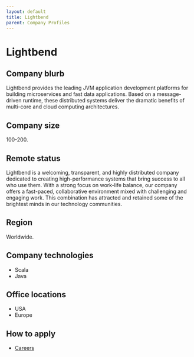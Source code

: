 ```yaml
---
layout: default
title: Lightbend
parent: Company Profiles
---
```


# Lightbend

## Company blurb

Lightbend provides the leading JVM application development platforms for building microservices and fast data applications. Based on a message-driven runtime, these distributed systems deliver the dramatic benefits of multi-core and cloud computing architectures.

## Company size

100-200.

## Remote status

Lightbend is a welcoming, transparent, and highly distributed company dedicated to creating high-performance systems that bring success to all who use them. With a strong focus on work-life balance, our company offers a fast-paced, collaborative environment mixed with challenging and engaging work. This combination has attracted and retained some of the brightest minds in our technology communities.

## Region

Worldwide.

## Company technologies

- Scala
- Java

## Office locations

- USA
- Europe

## How to apply

- [Careers](https://www.lightbend.com/company/careers)
